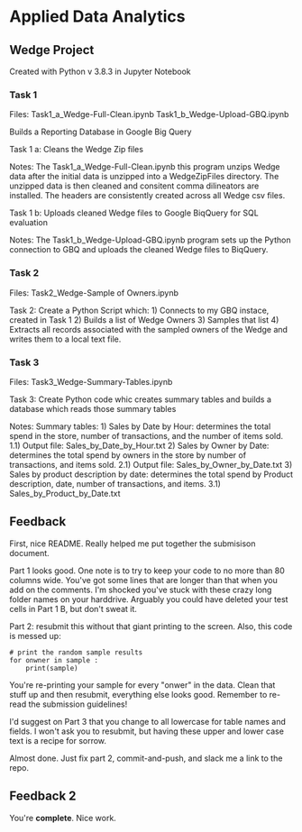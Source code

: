 # Applied Data Analytics
## Wedge Project
Created with Python v 3.8.3 in Jupyter Notebook

### Task 1
Files:
	Task1_a_Wedge-Full-Clean.ipynb
	Task1_b_Wedge-Upload-GBQ.ipynb

Builds a Reporting Database in Google Big Query

Task 1 a:
	Cleans the Wedge Zip files

Notes:
	The Task1_a_Wedge-Full-Clean.ipynb this program unzips Wedge data after the initial data is unzipped into 
	a WedgeZipFiles directory. The unzipped data is then cleaned and consitent comma dilineators are installed.
	The headers are consistently created across all Wedge csv files.

Task 1 b:
	Uploads cleaned Wedge files to Google BiqQuery for SQL evaluation
	
Notes:
	The Task1_b_Wedge-Upload-GBQ.ipynb program sets up the Python connection to GBQ and uploads the cleaned
	Wedge files to BiqQuery.

### Task 2
Files:
	Task2_Wedge-Sample of Owners.ipynb

Task 2:
	Create a Python Script which:
		1) Connects to my GBQ instace, created in Task 1
		2) Builds a list of Wedge Owners
		3) Samples that list
		4) Extracts all records associated with the sampled owners of the Wedge and writes them to a 
			local text file.
	

### Task 3
Files: 
Task3_Wedge-Summary-Tables.ipynb

Task 3:
	Create Python code whic creates summary tables and builds a database which reads those summary tables
	
Notes:
	Summary tables:
		1) Sales by Date by Hour: determines the total spend in the store, number of transactions, and the number of 
			items sold.
			1.1) Output file: Sales_by_Date_by_Hour.txt
		2) Sales by Owner by Date: determines the total spend by owners in the store by number of transactions, and 
			items sold.
			2.1) Output file: Sales_by_Owner_by_Date.txt
		3) Sales by product description by date: determines the total spend by Product description, date, number of transactions,
			and items.
			3.1) Sales_by_Product_by_Date.txt
			
			
## Feedback

First, nice README. Really helped me put together the submisison document. 

Part 1 looks good. One note is to try to keep your code to no more than 80 columns wide. You've got some lines that are 
longer than that when you add on the comments. I'm shocked you've stuck with these crazy long folder names on your harddrive. 
Arguably you could have deleted your test cells in Part 1 B, but don't sweat it.

Part 2: resubmit this without that giant printing to the screen. Also, this code is messed up: 
```
# print the random sample results 
for onwner in sample :
    print(sample)
```
You're re-printing your sample for every "onwer" in the data. Clean that stuff up and then resubmit, everything
else looks good. Remember to re-read the submission guidelines!

I'd suggest on Part 3 that you change to all lowercase for table names and fields. I won't ask you to 
resubmit, but having these upper and lower case text is a recipe for sorrow. 

Almost done. Just fix part 2, commit-and-push, and slack me a link to the repo.

## Feedback 2

You're **complete**. Nice work. 		


